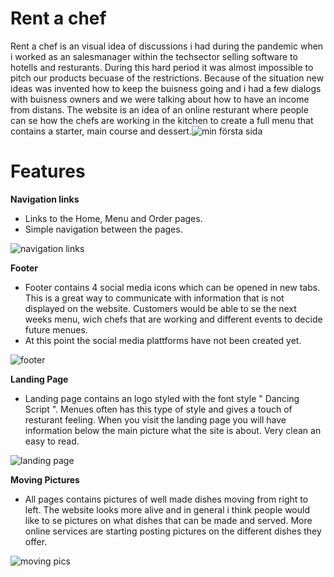 # Rent a chef
Rent a chef is an visual idea of discussions i had during the pandemic when i worked as an salesmanager within the techsector selling software to hotells and resturants.
During this hard period it was almost impossible to pitch our products becuase of the restrictions. Because of the situation new ideas was invented how to keep the buisness going and i had a few dialogs with buisness owners and we were talking about how to have an income from distans. The website is an idea of an online resturant where people can se how the chefs are working in the kitchen to create a full menu that contains a starter, main course and dessert.![min första sida](https://user-images.githubusercontent.com/100356636/161218079-54666269-069d-4199-99ae-e618c95d9705.JPG)
# Features
**Navigation links**
- Links to the Home, Menu and Order pages.
- Simple navigation between the pages.

![navigation links](https://user-images.githubusercontent.com/100356636/161219664-31341e17-af8c-4171-abba-f3457e54d1e7.JPG)

**Footer**
- Footer contains 4 social media icons which can be opened in new tabs. This is a great way to communicate with information that is not displayed on the website. Customers would be able to se the next weeks menu, wich chefs that are working and different events to decide future menues.
-  At this point the social media plattforms have not been created yet. 

![footer](https://user-images.githubusercontent.com/100356636/161221719-15940cc2-78ea-4ed7-bdb1-c6d27a393804.JPG)

**Landing Page**

- Landing page contains an logo styled with the font style " Dancing Script ". Menues often has this type of style and gives a touch of resturant feeling. When you visit the landing page you will have information below the main picture what the site is about. Very clean an easy to read.

![landing page](https://user-images.githubusercontent.com/100356636/161223465-70ae577d-1285-42e1-a588-942b64aa6fea.JPG)

**Moving Pictures**
- All pages contains pictures of well made dishes moving from right to left. The website looks more alive and in general i think people would like to se pictures on what dishes that can be made and served. More online services are starting posting pictures on the different dishes they offer.

![moving pics](https://user-images.githubusercontent.com/100356636/161225388-51e48fc7-3a6c-40ae-8a53-676933b57013.JPG)
